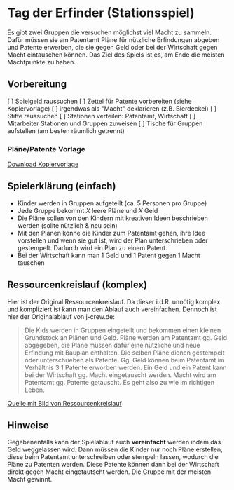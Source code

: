 # Tag der Erfinder (Stationsspiel)
Es gibt zwei Gruppen die versuchen möglichst viel Macht zu sammeln. Dafür müssen sie am Patentamt Pläne für nützliche Erfindungen abgeben und Patente erwerben, die sie gegen Geld oder bei der Wirtschaft gegen Macht eintauschen können. Das Ziel des Spiels ist es, am Ende die meisten Machtpunkte zu haben.

## Vorbereitung
[ ] Spielgeld raussuchen
[ ] Zettel für Patente vorbereiten (siehe Kopiervorlage)
[ ] irgendwas als "Macht" deklarieren (z.B. Bierdeckel)
[ ] Stifte raussuchen
[ ] Stationen verteilen: Patentamt, Wirtschaft
[ ] Mitarbeiter Stationen und Gruppen zuweisen
[ ] Tische für Gruppen aufstellen (am besten räumlich getrennt)


### Pläne/Patente Vorlage
[Download Kopiervorlage](Kopiervorlage.pdf)

## Spielerklärung (einfach)
- Kinder werden in Gruppen aufgeteilt (ca. 5 Personen pro Gruppe)
- Jede Gruppe bekommt *X* leere Pläne und *X* Geld
- Die Pläne sollen von den Kindern mit kreativen Ideen beschrieben werden (sollte nützlich & neu sein)
- Mit den Plänen könne die Kinder zum Patentamt gehen, ihre Idee vorstellen und wenn sie gut ist, wird der Plan unterschrieben oder gestempelt. Dadurch wird ein Plan zu einem Patent.
- Bei der Wirtschaft kann man 1 Geld und 1 Patent gegen 1 Macht tauschen

## Ressourcenkreislauf (komplex)
Hier ist der Original Ressourcenkreislauf. Da dieser i.d.R. unnötig komplex und kompliziert ist kann man den Ablauf auch vereinfachen. Dennoch ist hier der Originalablauf von j-crew.de:
> Die Kids werden in Gruppen eingeteilt und bekommen einen kleinen Grundstock an Plänen und Geld. Pläne werden am Patentamt gg. Geld abgegeben, die Pläne müssen dafür eine nützliche und neue Erfindung mit Bauplan enthalten. Die selben Pläne dienen gestempelt oder unterschrieben als Patente. Gg. Geld können beim Patentamt im Verhältnis 3:1 Patente erworben werden. Ein Geld und ein Patent kann bei der Wirtschaft gg. Macht eingetauscht werden. Macht wird am Patentamt gg. Patente getauscht. Es geht also zu wie im richtigen Leben.

[Quelle mit Bild von Ressourcenkreislauf](http://spiele.j-crew.de/wiki/Der_Tag_der_Erfinder)

## Hinweise
Gegebenenfalls kann der Spielablauf auch **vereinfacht** werden indem das Geld weggelassen wird. Dann müssen die Kinder nur noch Pläne erstellen, diese beim Patentamt unterschreiben oder stempeln lassen, wodurch die Pläne zu Patenten werden. Diese Patente können dann bei der Wirtschaft direkt gegen Macht eingetautscht werden. Die Gruppe mit der meisten Macht gewinnt.
